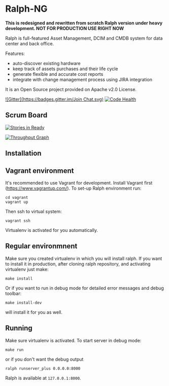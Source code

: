 # Ralph-NG

**This is redesigned and rewritten from scratch Ralph version under heavy development. NOT FOR PRODUCTION USE RIGHT NOW**

Ralph is full-featured Asset Management, DCIM and CMDB system for data center and back office.

Features:

* auto-discover existing hardware
* keep track of assets purchases and their life cycle
* generate flexible and accurate cost reports
* integrate with change management process using JIRA integration

It is an Open Source project provided on Apache v2.0 License.

[![Gitter](https://badges.gitter.im/Join Chat.svg)](https://gitter.im/allegro/ralph?utm_source=badge&utm_medium=badge&utm_campaign=pr-badge&utm_content=badge)
[![Code Health](https://landscape.io/github/allegro/ralph/ng/landscape.svg?style=flat)](https://landscape.io/github/allegro/ralph/ng)

## Scrum Board

[![Stories in Ready](https://badge.waffle.io/allegro/ralph.png?label=ready&title=Ready)](http://waffle.io/allegro/ralph)

[![Throughput Graph](https://graphs.waffle.io/allegro/ralph/throughput.svg)](https://waffle.io/allegro/ralph/metrics)

## Installation


## Vagrant environment

It's recommended to use Vagrant for development. Install Vagrant first (https://www.vagrantup.com/). To set-up Ralph environment run:

    cd vagrant
    vagrant up

Then ssh to virtual system:

    vagrant ssh

Virtualenv is activated for you automatically.

## Regular environmnent

Make sure you created virtualenv in which you will install ralph.
If you want to install it in production, after cloning ralph repository, and activating virtualenv just make:

    make install
    
Or if you want to run in debug mode for detailed error messages and debug toolbar:

    make install-dev

will install it for you as well.

## Running


Make sure virtualenv is activated. To start server in debug mode:

    make run
    
or if you don't want the debug output

    ralph runserver_plus 0.0.0.0:8000
    

Ralph is available at `127.0.0.1:8000`.


